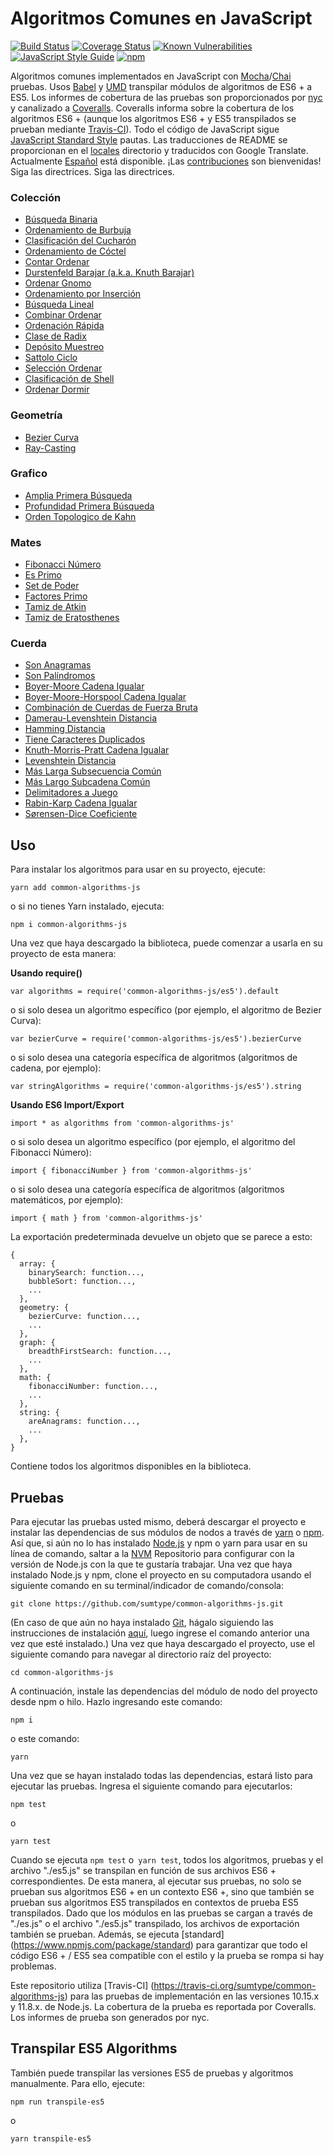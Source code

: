 # Algoritmos Comunes en JavaScript

[![Build Status](https://travis-ci.org/sumtype/common-algorithms-js.svg?branch=master)](https://travis-ci.org/sumtype/common-algorithms-js) [![Coverage Status](https://coveralls.io/repos/github/sumtype/common-algorithms-js/badge.svg?branch=master)](https://coveralls.io/github/sumtype/common-algorithms-js?branch=master) [![Known Vulnerabilities](https://snyk.io/test/github/sumtype/common-algorithms-js/badge.svg)](https://snyk.io/test/github/sumtype/common-algorithms-js) [![JavaScript Style Guide](https://img.shields.io/badge/code_style-standard-brightgreen.svg)](https://standardjs.com) [![npm](https://img.shields.io/npm/dt/common-algorithms-js.svg)](https://www.npmjs.com/package/common-algorithms-js)

Algoritmos comunes implementados en JavaScript con [Mocha](https://mochajs.org/)/[Chai](http://chaijs.com/) pruebas.  Usos [Babel](https://babeljs.io/) y [UMD](https://github.com/umdjs/umd) transpilar módulos de algoritmos de ES6 + a ES5. Los informes de cobertura de las pruebas son proporcionados por [nyc](https://github.com/istanbuljs/nyc) y canalizado a [Coveralls](https://coveralls.io/github/sumtype/common-algorithms-js?branch=master).  Coveralls informa sobre la cobertura de los algoritmos ES6 + (aunque los algoritmos ES6 + y ES5 transpilados se prueban mediante [Travis-CI](https://travis-ci.org/sumtype/common-algorithms-js)).  Todo el código de JavaScript sigue [JavaScript Standard Style](https://standardjs.com/) pautas.  Las traducciones de README se proporcionan en el [locales](https://github.com/sumtype/common-algorithms-js/tree/master/locales) directorio y traducidos con Google Translate. Actualmente [Español](https://github.com/sumtype/common-algorithms-js/tree/master/locales/es) está disponible.  ¡Las [contribuciones](https://github.com/sumtype/common-algorithms-js/blob/master/CONTRIBUTING.md) son bienvenidas! Siga las directrices.  Siga las directrices.

### Colección

* [Búsqueda Binaria](https://github.com/sumtype/common-algorithms-js/blob/master/algorithms/es/binarySearch.js)
* [Ordenamiento de Burbuja](https://github.com/sumtype/common-algorithms-js/blob/master/algorithms/es/bubbleSort.js)
* [Clasificación del Cucharón](https://github.com/sumtype/common-algorithms-js/blob/master/algorithms/es/bucketSort.js)
* [Ordenamiento de Cóctel](https://github.com/sumtype/common-algorithms-js/blob/master/algorithms/es/cocktailSort.js)
* [Contar Ordenar](https://github.com/sumtype/common-algorithms-js/blob/master/algorithms/es/countingSort.js)
* [Durstenfeld Barajar (a.k.a. Knuth Barajar)](https://github.com/sumtype/common-algorithms-js/blob/master/algorithms/es/durstenfeldShuffle.js)
* [Ordenar Gnomo](https://github.com/sumtype/common-algorithms-js/blob/master/algorithms/es/gnomeSort.js)
* [Ordenamiento por Inserción](https://github.com/sumtype/common-algorithms-js/blob/master/algorithms/es/insertionSort.js)
* [Búsqueda Lineal](https://github.com/sumtype/common-algorithms-js/blob/master/algorithms/es/linearSearch.js)
* [Combinar Ordenar](https://github.com/sumtype/common-algorithms-js/blob/master/algorithms/es/mergeSort.js)
* [Ordenación Rápida](https://github.com/sumtype/common-algorithms-js/blob/master/algorithms/es/quickSort.js)
* [Clase de Radix](https://github.com/sumtype/common-algorithms-js/blob/master/algorithms/es/radixSort.js)
* [Depósito Muestreo](https://github.com/sumtype/common-algorithms-js/blob/master/algorithms/es/reservoirSampling.js)
* [Sattolo Ciclo](https://github.com/sumtype/common-algorithms-js/blob/master/algorithms/es/sattoloCycle.js)
* [Selección Ordenar](https://github.com/sumtype/common-algorithms-js/blob/master/algorithms/es/selectionSort.js)
* [Clasificación de Shell](https://github.com/sumtype/common-algorithms-js/blob/master/algorithms/es/shellSort.js)
* [Ordenar Dormir](https://github.com/sumtype/common-algorithms-js/blob/master/algorithms/es/sleepSort.js)

### Geometría

* [Bezier Curva](https://github.com/sumtype/common-algorithms-js/blob/master/algorithms/es/bezierCurve.js)
* [Ray-Casting](https://github.com/sumtype/common-algorithms-js/blob/master/algorithms/es/rayCasting.js)

### Grafico

* [Amplia Primera Búsqueda](https://github.com/sumtype/common-algorithms-js/blob/master/algorithms/es/breadthFirstSearch.js)
* [Profundidad Primera Búsqueda](https://github.com/sumtype/common-algorithms-js/blob/master/algorithms/es/depthFirstSearch.js)
* [Orden Topologico de Kahn](https://github.com/sumtype/common-algorithms-js/blob/master/algorithms/es/kahnTopologicalSort.js)

### Mates

* [Fibonacci Número](https://github.com/sumtype/common-algorithms-js/blob/master/algorithms/es/fibonacciNumber.js)
* [Es Primo](https://github.com/sumtype/common-algorithms-js/blob/master/algorithms/es/isPrime.js)
* [Set de Poder](https://github.com/sumtype/common-algorithms-js/blob/master/algorithms/es/powerSet.js)
* [Factores Primo](https://github.com/sumtype/common-algorithms-js/blob/master/algorithms/es/primeFactors.js)
* [Tamiz de Atkin](https://github.com/sumtype/common-algorithms-js/blob/master/algorithms/es/sieveOfAtkin.js)
* [Tamiz de Eratosthenes](https://github.com/sumtype/common-algorithms-js/blob/master/algorithms/es/sieveOfEratosthenes.js)

### Cuerda

* [Son Anagramas](https://github.com/sumtype/common-algorithms-js/blob/master/algorithms/es/areAnagrams.js)
* [Son Palíndromos](https://github.com/sumtype/common-algorithms-js/blob/master/algorithms/es/arePalindromes.js)
* [Boyer-Moore Cadena Igualar](https://github.com/sumtype/common-algorithms-js/blob/master/algorithms/es/boyerMooreStringMatch.js)
* [Boyer-Moore-Horspool Cadena Igualar](https://github.com/sumtype/common-algorithms-js/blob/master/algorithms/es/boyerMooreHorspoolStringMatch.js)
* [Combinación de Cuerdas de Fuerza Bruta](https://github.com/sumtype/common-algorithms-js/blob/master/algorithms/es/bruteForceStringMatch.js)
* [Damerau-Levenshtein Distancia](https://github.com/sumtype/common-algorithms-js/blob/master/algorithms/es/damerauLevenshteinDistance.js)
* [Hamming Distancia](https://github.com/sumtype/common-algorithms-js/blob/master/algorithms/es/hammingDistance.js)
* [Tiene Caracteres Duplicados](https://github.com/sumtype/common-algorithms-js/blob/master/algorithms/es/hasDuplicateCharacters.js)
* [Knuth-Morris-Pratt Cadena Igualar](https://github.com/sumtype/common-algorithms-js/blob/master/algorithms/es/knuthMorrisPrattStringMatch.js)
* [Levenshtein Distancia](https://github.com/sumtype/common-algorithms-js/blob/master/algorithms/es/levenshteinDistance.js)
* [Más Larga Subsecuencia Común](https://github.com/sumtype/common-algorithms-js/blob/master/algorithms/es/longestCommonSubsequence.js)
* [Más Largo Subcadena Común](https://github.com/sumtype/common-algorithms-js/blob/master/algorithms/es/longestCommonSubstring.js)
* [Delimitadores a Juego](https://github.com/sumtype/common-algorithms-js/blob/master/algorithms/es/matchingDelimiters.js)
* [Rabin-Karp Cadena Igualar](https://github.com/sumtype/common-algorithms-js/blob/master/algorithms/es/rabinKarpStringMatch.js)
* [Sørensen-Dice Coeficiente](https://github.com/sumtype/common-algorithms-js/blob/master/algorithms/es/sorensenDiceCoefficient.js)

## Uso

Para instalar los algoritmos para usar en su proyecto, ejecute:

`yarn add common-algorithms-js`

o si no tienes Yarn instalado, ejecuta:

`npm i common-algorithms-js`

Una vez que haya descargado la biblioteca, puede comenzar a usarla en su proyecto de esta manera:

**Usando require()**

`var algorithms = require('common-algorithms-js/es5').default`

o si solo desea un algoritmo específico (por ejemplo, el algoritmo de Bezier Curva):

`var bezierCurve = require('common-algorithms-js/es5').bezierCurve`

o si solo desea una categoría específica de algoritmos (algoritmos de cadena, por ejemplo):

`var stringAlgorithms = require('common-algorithms-js/es5').string`

**Usando ES6 Import/Export**

`import * as algorithms from 'common-algorithms-js'`

o si solo desea un algoritmo específico (por ejemplo, el algoritmo del Fibonacci Número):

`import { fibonacciNumber } from 'common-algorithms-js'`

o si solo desea una categoría específica de algoritmos (algoritmos matemáticos, por ejemplo):

`import { math } from 'common-algorithms-js'`

La exportación predeterminada devuelve un objeto que se parece a esto:

```
{
  array: {
    binarySearch: function...,
    bubbleSort: function...,
    ...
  },
  geometry: {
    bezierCurve: function...,
    ...
  },
  graph: {
    breadthFirstSearch: function...,
    ...
  },
  math: {
    fibonacciNumber: function...,
    ...
  },
  string: {
    areAnagrams: function...,
    ...
  },
}
```

Contiene todos los algoritmos disponibles en la biblioteca.

## Pruebas

Para ejecutar las pruebas usted mismo, deberá descargar el proyecto e instalar las dependencias de sus módulos de nodos a través de [yarn](https://yarnpkg.com/en/) o [npm](https://www.npmjs.com/).  Así que, si aún no lo has instalado [Node.js](https://nodejs.org/) y npm o yarn para usar en su línea de comando, saltar a la [NVM](https://github.com/creationix/nvm) Repositorio para configurar con la versión de Node.js con la que te gustaría trabajar.  Una vez que haya instalado Node.js y npm, clone el proyecto en su computadora usando el siguiente comando en su terminal/indicador de comando/consola:

`git clone https://github.com/sumtype/common-algorithms-js.git`

(En caso de que aún no haya instalado [Git](https://git-scm.com/), hágalo siguiendo las instrucciones de instalación [aquí](https://git-scm.com/book/en/v2/Getting-Started-Installing-Git), luego ingrese el comando anterior una vez que esté instalado.) Una vez que haya descargado el proyecto, use el siguiente comando para navegar al directorio raíz del proyecto:

`cd common-algorithms-js`

A continuación, instale las dependencias del módulo de nodo del proyecto desde npm o hilo. Hazlo ingresando este comando:

`npm i`

o este comando:

`yarn`

Una vez que se hayan instalado todas las dependencias, estará listo para ejecutar las pruebas. Ingresa el siguiente comando para ejecutarlos:

`npm test`

o

`yarn test`

Cuando se ejecuta `npm test` o` yarn test`, todos los algoritmos, pruebas y el archivo "./es5.js" se transpilan en función de sus archivos ES6 + correspondientes. De esta manera, al ejecutar sus pruebas, no solo se prueban sus algoritmos ES6 + en un contexto ES6 +, sino que también se prueban sus algoritmos ES5 transpilados en contextos de prueba ES5 transpilados. Dado que los módulos en las pruebas se cargan a través de "./es.js" o el archivo "./es5.js" transpilado, los archivos de exportación también se prueban. Además, se ejecuta [standard] (https://www.npmjs.com/package/standard) para garantizar que todo el código ES6 + / ES5 sea compatible con el estilo y la prueba se rompa si hay problemas.

Este repositorio utiliza [Travis-CI] (https://travis-ci.org/sumtype/common-algorithms-js) para las pruebas de implementación en las versiones 10.15.x y 11.8.x. de Node.js. La cobertura de la prueba es reportada por Coveralls. Los informes de prueba son generados por nyc.

## Transpilar ES5 Algorithms

También puede transpilar las versiones ES5 de pruebas y algoritmos manualmente. Para ello, ejecute:

`npm run transpile-es5`

o

`yarn transpile-es5`